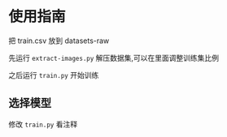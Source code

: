 # 使用指南

把 train.csv 放到 datasets-raw

先运行 `extract-images.py` 解压数据集,可以在里面调整训练集比例

之后运行 `train.py` 开始训练

## 选择模型

修改 `train.py` 看注释

